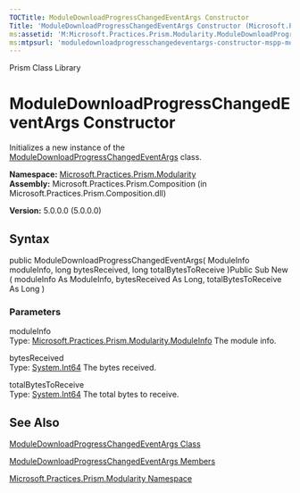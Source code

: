 ```yaml
---
TOCTitle: ModuleDownloadProgressChangedEventArgs Constructor
Title: 'ModuleDownloadProgressChangedEventArgs Constructor (Microsoft.Practices.Prism.Modularity)'
ms:assetid: 'M:Microsoft.Practices.Prism.Modularity.ModuleDownloadProgressChangedEventArgs.\#ctor(Microsoft.Practices.Prism.Modularity.ModuleInfo,System.Int64,System.Int64)'
ms:mtpsurl: 'moduledownloadprogresschangedeventargs-constructor-mspp-modularity.md'
---
```


Prism Class Library

ModuleDownloadProgressChangedEventArgs Constructor
==================================================

Initializes a new instance of the [ModuleDownloadProgressChangedEventArgs](https://msdn.microsoft.com/library/microsoft.practices.prism.modularity.moduledownloadprogresschangedeventargs) class.

**Namespace:** [Microsoft.Practices.Prism.Modularity](https://msdn.microsoft.com/library/microsoft.practices.prism.modularity)
**Assembly:** Microsoft.Practices.Prism.Composition (in Microsoft.Practices.Prism.Composition.dll)

**Version:** 5.0.0.0 (5.0.0.0)

## Syntax


public ModuleDownloadProgressChangedEventArgs( ModuleInfo moduleInfo, long bytesReceived, long totalBytesToReceive )Public Sub New ( moduleInfo As ModuleInfo, bytesReceived As Long, totalBytesToReceive As Long )

### Parameters

moduleInfo  
Type: [Microsoft.Practices.Prism.Modularity.ModuleInfo](https://msdn.microsoft.com/library/microsoft.practices.prism.modularity.moduleinfo)
The module info.

bytesReceived  
Type: [System.Int64](http://msdn.microsoft.com/en-us/library/6yy583ek)
The bytes received.

totalBytesToReceive  
Type: [System.Int64](http://msdn.microsoft.com/en-us/library/6yy583ek)
The total bytes to receive.

See Also
--------


[ModuleDownloadProgressChangedEventArgs Class](https://msdn.microsoft.com/library/microsoft.practices.prism.modularity.moduledownloadprogresschangedeventargs)

[ModuleDownloadProgressChangedEventArgs Members](https://msdn.microsoft.com/allmembers.t:microsoft.practices.prism.modularity.moduledownloadprogresschangedeventargs)

[Microsoft.Practices.Prism.Modularity Namespace](https://msdn.microsoft.com/library/microsoft.practices.prism.modularity)
